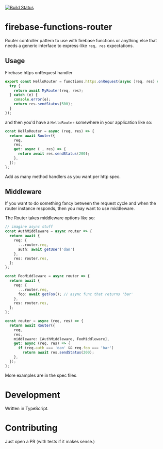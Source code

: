 [![Build Status](https://travis-ci.org/dfischer/firebase-functions-router.svg?branch=master)](https://travis-ci.org/dfischer/firebase-functions-router)

# firebase-functions-router

Router controller pattern to use with firebase functions or anything else that needs a generic interface to express-like `req, res` expectations.

## Usage

Firebase https onRequest handler

```typescript
export const HelloRouter = functions.https.onRequest(async (req, res) => {
  try {
    return await MyRouter(req, res);
  } catch (e) {
    console.error(e);
    return res.sendStatus(500);
  }
});
```

and then you'd have a `HelloRouter` somewhere in your application like so:

```typescript
const HelloRouter = async (req, res) => {
  return await Router({
    req,
    res,
    get: async (_, res) => {
      return await res.sendStatus(200);
    },
  });
};
```

Add as many method handlers as you want per http spec.

## Middleware

If you want to do something fancy between the request cycle and when the router instance responds, then you may want to use middleware.

The Router takes middleware options like so:

```typescript
// imagine async stuff
const AuthMiddleware = async router => {
  return await {
    req: {
      ...router.req,
      auth: await getUser('dan')
    },
    res: router.res,
  };
};

const FooMiddleware = async router => {
  return await {
    req: {
      ...router.req,
      foo: await getFoo(); // async func that returns 'bar'
    },
    res: router.res,
  };
};

const router = async (req, res) => {
  return await Router({
    req,
    res,
    middleware: [AuthMiddleware, FooMiddleware],
    get: async (req, res) => {
      if (req.auth === 'dan' && req.foo === 'bar')
        return await res.sendStatus(200);
    },
  });
};
```

More examples are in the spec files.

# Development

Written in TypeScript.

# Contributing

Just open a PR (with tests if it makes sense.)

